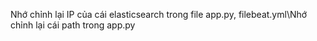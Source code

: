 Nhớ chỉnh lại IP của cái elasticsearch trong file app.py, filebeat.yml\\Nhớ chỉnh lại cái path trong app.py
